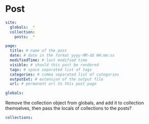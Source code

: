 # Post

``` yaml
site: 
  globals: _*
  collection: 
    posts: _*

page:
  title: # name of the post
  date: # date in the format yyyy-MM-dd HH:mm:ss
  modifiedTime: # last modified time
  visible: # should this post be rendered
  tags: # space separated list of tags
  categories: # comma separated list of categories
  outputExt: # extension of the output file
  url: # permanent url to this post page

```
``` yaml
globals:
```

Remove the collection object from globals, and add it to collection themselves, then
pass the locals of collections to the posts?

``` yaml
collections:


```
